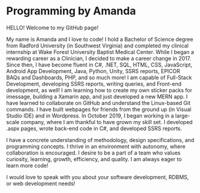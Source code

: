 # Programming by Amanda

HELLO! Welcome to my GitHub page! 

My name is Amanda and I love to code! I hold a Bachelor of Science degree from Radford University (in Southwest Virginia) and completed my clinical internship at Wake Forest University Baptist Medical Center.  While I began a rewarding career as a Clinician, I decided to make a career change in 2017.  Since then, I have become fluent in C#, .NET, SQL, HTML, CSS, JavaScript, Android App Development, Java, Python, Unity, SSRS reports, EPICOR BAQs and Dashboards, PHP, and so much more! I am capable of Full-Stack Development, developing SSRS reports, writing queries, and Front-end development, as well! I am learning how to create my own sticker packs for imessage, building a Xamarin app, and just developed a new MERN app. I have learned to collaborate on GitHub and understand the Linux-based Git commands.  I have built webpages for friends from the ground up (in Visual Studio IDE) and in Wordpress. In October 2019, I began working in a large-scale company, where I am thankful to have grown my skill set. I  developed .aspx pages, wrote back-end code in C#, and developed SSRS reports.  

I have a concrete understanding of methodology, design specifications, and programming concepts.  I thrive in an environment with autonomy, where collaboration is encouraged.  I desire to be a part of a team who values curiosity, learning, growth, efficiency, and quality.  I am always eager to learn more code! 

I would love to speak with you about your software development, RDBMS,  or web development needs!
